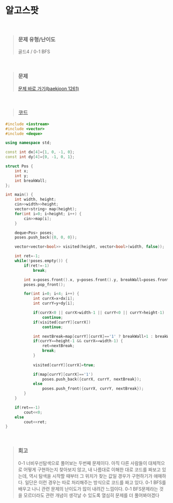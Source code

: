 알고스팟
====
<br/>

>### 문제 유형/난이도
>골드4 / 0-1 BFS
<br/>

>### 문제
> <a href="https://www.acmicpc.net/problem/1261">문제 바로 가기(baekjoon 1261)</a>
<br/>

>### 코드
```C++
#include <iostream>
#include <vector>
#include <deque>

using namespace std;

const int dx[4]={1, 0, -1, 0};
const int dy[4]={0, -1, 0, 1};

struct Pos {
    int x;
    int y;
    int breakWall;
};

int main() {
    int width, height;
    cin>>width>>height;
    vector<string> map(height);
    for(int i=0; i<height; i++) {
        cin>>map[i];
    }

    deque<Pos> poses;
    poses.push_back({0, 0, 0});

    vector<vector<bool>> visited(height, vector<bool>(width, false));

    int ret=-1;
    while(!poses.empty()) {
        if(ret!=-1)
            break;

        int x=poses.front().x, y=poses.front().y, breakWall=poses.front().breakWall;
        poses.pop_front();

        for(int i=0; i<4; i++) {
            int currX=x+dx[i];
            int currY=y+dy[i];

            if(currX<0 || currX>width-1 || currY<0 || currY>height-1)
                continue;
            if(visited[currY][currX])
                continue;

            int nextBreak=map[currY][currX]=='1' ? breakWall+1 : breakWall;
            if(currY==height-1 && currX==width-1) {
                ret=nextBreak;
                break;
            }
            
            visited[currY][currX]=true;

            if(map[currY][currX]=='1')
                poses.push_back({currX, currY, nextBreak});
            else
                poses.push_front({currX, currY, nextBreak});
        }
    }

    if(ret==-1)
        cout<<0;
    else
        cout<<ret;
}
```
<br/>

>### 회고
>0-1 너비우선탐색으로 풀어보는 두번째 문제이다. 아직 다른 사람들이 대체적으로 어떻게 구현하는지 찾아보지 않고, 내 나름대로 이해한 대로 코드를 짜보고 있는데, 역시 탐색을 시작할 때부터 그 위치가 찾는 값일 경우가 구현하기가 애매하다. 일단은 이런 경우는 따로 처리해주는 방식으로 코드를 짜고 있다. 0-1 BFS를 배우고 나니 관련 문제의 난이도가 많이 내려간 느낌이다. 0-1 BFS문제라는 것을 모르더라도 관련 개념이 생각날 수 있도록 열심히 문제를 더 풀어봐야겠다